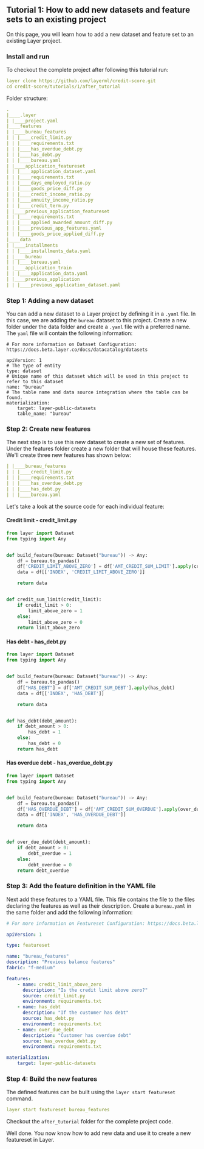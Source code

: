 ## Tutorial 1: How to add new datasets and feature sets to an existing project
On this page, you will learn how to add a new dataset and feature set to an existing Layer project. 

### Install and run
To checkout the complete project after following this tutorial run:
```yaml
layer clone https://github.com/layerml/credit-score.git
cd credit-score/tutorials/1/after_tutorial
```
Folder structure:
````yaml
.
|____.layer
| |____project.yaml
|____features
| |____bureau_features
| | |____credit_limit.py
| | |____requirements.txt
| | |____has_overdue_debt.py
| | |____has_debt.py
| | |____bureau.yaml
| |____application_featureset
| | |____application_dataset.yaml
| | |____requirements.txt
| | |____days_employed_ratio.py
| | |____goods_price_diff.py
| | |____credit_income_ratio.py
| | |____annuity_income_ratio.py
| | |____credit_term.py
| |____previous_application_featureset
| | |____requirements.txt
| | |____applied_awarded_amount_diff.py
| | |____previous_app_features.yaml
| | |____goods_price_applied_diff.py
|____data
| |____installments
| | |____installments_data.yaml
| |____bureau
| | |____bureau.yaml
| |____application_train
| | |____application_data.yaml
| |____previous_application
| | |____previous_application_dataset.yaml

````
### Step 1: Adding a new dataset
You can add a new dataset to a Layer project by defining it in a `.yaml` file. In this case, we are adding the `bureau` 
dataset to this project. Create a new folder under the data folder and create a `.yaml` file with a preferred name. The
`yaml` file will contain the following information:

````
# For more information on Dataset Configuration: https://docs.beta.layer.co/docs/datacatalog/datasets

apiVersion: 1
# The type of entity
type: dataset
# Unique name of this dataset which will be used in this project to refer to this dataset
name: "bureau"
# The table name and data source integration where the table can be found. 
materialization:
    target: layer-public-datasets
    table_name: "bureau"

````
### Step 2: Create new features
The next step is to use this new dataset to create a new set of features. Under the features folder create a new folder
that will house these features. We'll create three new features has shown below: 
````yaml
| |____bureau_features
| | |____credit_limit.py
| | |____requirements.txt
| | |____has_overdue_debt.py
| | |____has_debt.py
| | |____bureau.yaml
````
Let's take a look at the source code for each individual feature:
#### Credit limit - credit_limit.py
```python
from layer import Dataset
from typing import Any


def build_feature(bureau: Dataset("bureau")) -> Any:
    df = bureau.to_pandas()
    df['CREDIT_LIMIT_ABOVE_ZERO'] = df['AMT_CREDIT_SUM_LIMIT'].apply(credit_sum_limit)
    data = df[['INDEX', 'CREDIT_LIMIT_ABOVE_ZERO']]

    return data


def credit_sum_limit(credit_limit):
    if credit_limit > 0:
        limit_above_zero = 1
    else:
        limit_above_zero = 0
    return limit_above_zero

```
#### Has debt - has_debt.py
```python
from layer import Dataset
from typing import Any


def build_feature(bureau: Dataset("bureau")) -> Any:
    df = bureau.to_pandas()
    df["HAS_DEBT"] = df['AMT_CREDIT_SUM_DEBT'].apply(has_debt)
    data = df[['INDEX', 'HAS_DEBT']]

    return data


def has_debt(debt_amount):
    if debt_amount > 0:
        has_debt = 1
    else:
        has_debt = 0
    return has_debt
```
#### Has overdue debt - has_overdue_debt.py
```python
from layer import Dataset
from typing import Any


def build_feature(bureau: Dataset("bureau")) -> Any:
    df = bureau.to_pandas()
    df['HAS_OVERDUE_DEBT'] = df['AMT_CREDIT_SUM_OVERDUE'].apply(over_due_debt)
    data = df[['INDEX', 'HAS_OVERDUE_DEBT']]

    return data


def over_due_debt(debt_amount):
    if debt_amount > 0:
        debt_overdue = 1
    else:
        debt_overdue = 0
    return debt_overdue
```
### Step 3: Add the feature definition in the YAML file
Next add these features to a YAML file. This file contains the file to the files declaring the features as well as their
description. Create a `bureau.yaml` in the same folder and add the following information: 
```yaml
# For more information on Featureset Configuration: https://docs.beta.layer.co/docs/datacatalog/featuresets

apiVersion: 1

type: featureset

name: "bureau_features"
description: "Previous balance features"
fabric: "f-medium"

features:
    - name: credit_limit_above_zero
      description: "Is the credit limit above zero?"
      source: credit_limit.py
      environment: requirements.txt
    - name: has_debt
      description: "If the customer has debt"
      source: has_debt.py
      environment: requirements.txt
    - name: over_due_debt
      description: "Customer has overdue debt"
      source: has_overdue_debt.py
      environment: requirements.txt

materialization:
    target: layer-public-datasets
```
### Step 4: Build the new features
The defined features can be built using the `layer start featureset` command. 
```yaml
layer start featureset bureau_features
```

Checkout the `after_tutorial` folder for the complete project code. 

Well done. You now know how to add new data and use it to create a new featureset in Layer. 